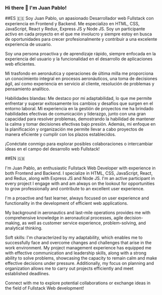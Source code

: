### Hi there 👋 I'm Juan Pablo!


##ES 🇪🇸
Soy Juan Pablo, un apasionado Desarrollador web Fullstack con experiencia en Frontend y Backend. Me especializo en HTML, CSS, JavaScript, React y Redux, Express JS y Node JS. Soy un participante activo en cada proyecto en el que me involucro y siempre estoy en busca de oportunidades para crecer profesionalmente y contribuir a una excelente experiencia de usuario.

Soy una persona proactiva y de aprendizaje rápido, siempre enfocada en la experiencia del usuario y la funcionalidad en el desarrollo de aplicaciones web eficientes.

Mi trasfondo en aeronáutica y operaciones de última milla me proporciona un conocimiento integral en procesos aeronáuticos, una toma de decisiones ágil, así como experiencia en servicio al cliente, resolución de problemas y pensamiento analítico.

Habilidades blandas: Me destaco por mi adaptabilidad, lo que me permite enfrentar y superar exitosamente los cambios y desafíos que surgen en el entorno laboral. Mi experiencia en la gestión de proyectos me ha brindado habilidades efectivas de comunicación y liderazgo, junto con una gran capacidad para resolver problemas, demostrando la habilidad de mantener la calma y tomar decisiones efectivas bajo presión. Además, mi enfoque en la planificación y organización me permite llevar a cabo proyectos de manera eficiente y cumplir con los plazos establecidos.

¡Conéctate conmigo para explorar posibles colaboraciones o intercambiar ideas en el campo del desarrollo web Fullstack!

##EN 🇬🇧

I'm Juan Pablo, an enthusiastic Fullstack Web Developer with experience in both Frontend and Backend. I specialize in HTML, CSS, JavaScript, React, and Redux, along with Express JS and Node JS. I'm an active participant in every project I engage with and am always on the lookout for opportunities to grow professionally and contribute to an excellent user experience.

I'm a proactive and fast learner, always focused on user experience and functionality in the development of efficient web applications.

My background in aeronautics and last-mile operations provides me with comprehensive knowledge in aeronautical processes, agile decision-making, as well as customer service experience, problem-solving, and analytical thinking.

Soft skills: I'm characterized by my adaptability, which enables me to successfully face and overcome changes and challenges that arise in the work environment. My project management experience has equipped me with effective communication and leadership skills, along with a strong ability to solve problems, showcasing the capacity to remain calm and make effective decisions under pressure. Additionally, my focus on planning and organization allows me to carry out projects efficiently and meet established deadlines.

Connect with me to explore potential collaborations or exchange ideas in the field of Fullstack Web development! 
<!--
**jpdelafuente/jpdelafuente** is a ✨ _special_ ✨ repository because its `README.md` (this file) appears on your GitHub profile.

Here are some ideas to get you started:

- 🔭 I’m currently working on ...
- 🌱 I’m currently learning ...
- 👯 I’m looking to collaborate on ...
- 🤔 I’m looking for help with ...
- 💬 Ask me about ...
- 📫 How to reach me: ...
- 😄 Pronouns: ...
- ⚡ Fun fact: ...
-->
